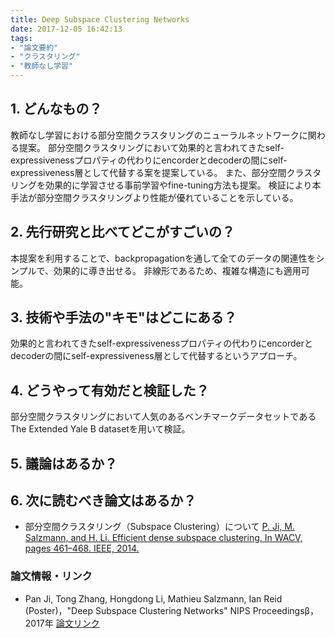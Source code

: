 ```yaml
---
title: Deep Subspace Clustering Networks
date: 2017-12-05 16:42:13
tags: 
- "論文要約"
- "クラスタリング"
- "教師なし学習"
---
```


## 1. どんなもの？
教師なし学習における部分空間クラスタリングのニューラルネットワークに関わる提案。
部分空間クラスタリングにおいて効果的と言われてきたself-expressivenessプロパティの代わりにencorderとdecoderの間にself-expressiveness層として代替する案を提案している。
また、部分空間クラスタリングを効果的に学習させる事前学習やfine-tuning方法も提案。
検証により本手法が部分空間クラスタリングより性能が優れていることを示している。

## 2. 先行研究と比べてどこがすごいの？
本提案を利用することで、backpropagationを通して全てのデータの関連性をシンプルで、効果的に導き出せる。
非線形であるため、複雑な構造にも適用可能。

## 3. 技術や手法の"キモ"はどこにある？
効果的と言われてきたself-expressivenessプロパティの代わりにencorderとdecoderの間にself-expressiveness層として代替するというアプローチ。

## 4. どうやって有効だと検証した？
部分空間クラスタリングにおいて人気のあるベンチマークデータセットであるThe Extended Yale B datasetを用いて検証。

## 5. 議論はあるか？

## 6. 次に読むべき論文はあるか？
- 部分空間クラスタリング（Subspace Clustering）について
[P. Ji, M. Salzmann, and H. Li. Efficient dense subspace clustering. In WACV, pages 461–468. IEEE, 2014.](http://ieeexplore.ieee.org/document/6836065/?reload=true)

### 論文情報・リンク

* Pan Ji, Tong Zhang, Hongdong Li, Mathieu Salzmann, Ian Reid (Poster)，"Deep Subspace Clustering Networks" NIPS Proceedingsβ，2017年 [論文リンク](http://papers.nips.cc/paper/6608-deep-subspace-clustering-networks)